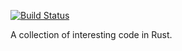 [![Build Status](https://travis-ci.org/yacoder/red-orange.svg?branch=master)](https://travis-ci.org/yacoder/red-orange)

A collection of interesting code in Rust.
